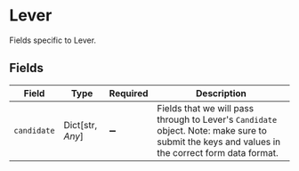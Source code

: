 # Lever

Fields specific to Lever.


## Fields

| Field                                                                                                                                          | Type                                                                                                                                           | Required                                                                                                                                       | Description                                                                                                                                    |
| ---------------------------------------------------------------------------------------------------------------------------------------------- | ---------------------------------------------------------------------------------------------------------------------------------------------- | ---------------------------------------------------------------------------------------------------------------------------------------------- | ---------------------------------------------------------------------------------------------------------------------------------------------- |
| `candidate`                                                                                                                                    | Dict[str, *Any*]                                                                                                                               | :heavy_minus_sign:                                                                                                                             | Fields that we will pass through to Lever's `Candidate` object. Note: make sure to submit the keys and values in the correct form data format. |